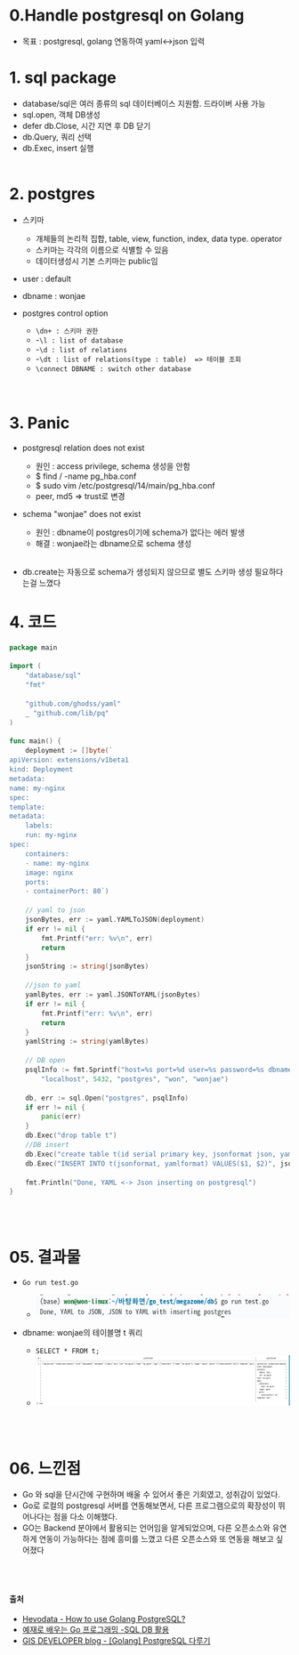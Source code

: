 # 0.Handle postgresql on Golang

- 목표 : postgresql, golang 연동하여 yaml<->json 입력

# 1. sql package

- database/sql은 여러 종류의 sql 데이터베이스 지원함. 드라이버 사용 가능
- sql.open, 객체 DB생성
- defer db.Close, 시간 지연 후 DB 닫기
- db.Query, 쿼리 선택
- db.Exec, insert 실행
  <br/><br/>

# 2. postgres

- 스키마

  - 개체들의 논리적 집합, table, view, function, index, data type. operator<br/>
  - 스키마는 각각의 이름으로 식별할 수 있음<br/>
  - 데이터생성시 기본 스키마는 public임

- user : default
- dbname : wonjae
- postgres control option
  - `\dn+ : 스키마 권한`<br/>
  - -`\l : list of database`<br/>
  - -`\d : list of relations`<br/>
  - -`\dt : list of relations(type : table)  => 테이블 조회`<br/>
  - `\connect DBNAME : switch other database`<br/>
    <br/><br/>

# 3. Panic

- postgresql relation does not exist
  - 원인 : access privilege, schema 생성을 안함
  - $ find / -name pg_hba.conf
  - $ sudo vim /etc/postgresql/14/main/pg_hba.conf
  - peer, md5 ⇒ trust로 변경
- schema "wonjae" does not exist
  - 원인 : dbname이 postgres이기에 schema가 없다는 에러 발생
  - 해결 : wonjae라는 dbname으로 schema 생성
    <br/><br/>

- db.create는 자동으로 schema가 생성되지 않으므로 별도 스키마 생성 필요하다는걸 느꼈다

# 4. 코드

```go
package main

import (
	"database/sql"
	"fmt"

	"github.com/ghodss/yaml"
	_ "github.com/lib/pq"
)

func main() {
	deployment := []byte(`
apiVersion: extensions/v1beta1
kind: Deployment
metadata:
name: my-nginx
spec:
template:
metadata:
    labels:
    run: my-nginx
spec:
    containers:
    - name: my-nginx
    image: nginx
    ports:
    - containerPort: 80`)

	// yaml to json
	jsonBytes, err := yaml.YAMLToJSON(deployment)
	if err != nil {
		fmt.Printf("err: %v\n", err)
		return
	}
	jsonString := string(jsonBytes)

	//json to yaml
	yamlBytes, err := yaml.JSONToYAML(jsonBytes)
	if err != nil {
		fmt.Printf("err: %v\n", err)
		return
	}
	yamlString := string(yamlBytes)

	// DB open
	psqlInfo := fmt.Sprintf("host=%s port=%d user=%s password=%s dbname=%s sslmode=disable",
		"localhost", 5432, "postgres", "won", "wonjae")

	db, err := sql.Open("postgres", psqlInfo)
	if err != nil {
		panic(err)
	}
	db.Exec("drop table t")
	//DB insert
	db.Exec("create table t(id serial primary key, jsonformat json, yamlformat text)")
	db.Exec("INSERT INTO t(jsonformat, yamlformat) VALUES($1, $2)", jsonString, yamlString)

	fmt.Println("Done, YAML <-> Json inserting on postgresql")
}
```
<br/><br/>

# 05. 결과물
- `Go run test.go`
	- <img src = "https://github.com/wonjae124/Devops/blob/main/image/%EC%8A%A4%ED%81%AC%EB%A6%B0%EC%83%B7%202023-03-07%2016-55-53.png?raw=true">

- dbname: wonjae의 테이블명 t 쿼리
	- `SELECT * FROM t;`
	- <img src = "https://github.com/wonjae124/Devops/blob/main/image/%EC%8A%A4%ED%81%AC%EB%A6%B0%EC%83%B7%202023-03-07%2016-59-54.png?raw=true">

<br/><br/>

# 06. 느낀점
- Go 와 sql을 단시간에 구현하며 배울 수 있어서 좋은 기회였고, 성취감이 있었다. 
- Go로 로컬의 postgresql 서버를 연동해보면서, 다른 프로그램으로의 확장성이 뛰어나다는 점을 다소 이해했다.
- GO는 Backend 분야에서 활용되는 언어임을 알게되었으며, 다른 오픈소스와 유연하게 연동이 가능하다는 점에 흥미를 느꼈고 다른 오픈소스와 또 연동을 해보고 싶어졌다

<br/><br/>

#### 출처

- [Hevodata - How to use Golang PostgreSQL?](https://hevodata.com/learn/golang-postgres/)
- [예재로 배우는 Go 프로그래밍 -SQL DB 활용](http://golang.site/go/article/106-SQL-DB-%ED%99%9C%EC%9A%A9)
- [GIS DEVELOPER blog - [Golang] PostgreSQL 다루기](http://www.gisdeveloper.co.kr/?p=2456)
  <br><br><br>
